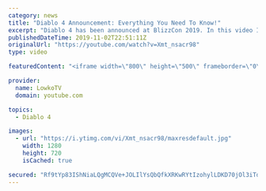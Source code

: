 ```yaml
---
category: news
title: "Diablo 4 Announcement: Everything You Need To Know!"
excerpt: "Diablo 4 has been announced at BlizzCon 2019. In this video I go over everything you need to know about this upcoming Blizzard Entertainment game."
publishedDateTime: 2019-11-02T22:51:11Z
originalUrl: "https://youtube.com/watch?v=Xmt_nsacr98"
type: video

featuredContent: "<iframe width=\"800\" height=\"500\" frameborder=\"0\" src=\"https://www.youtube.com/embed/Xmt_nsacr98\" allow=\"accelerometer; autoplay; encrypted-media; gyroscope; picture-in-picture\" allowfullscreen></iframe>"

provider:
  name: LowkoTV
  domain: youtube.com

topics:
  - Diablo 4

images:
  - url: "https://i.ytimg.com/vi/Xmt_nsacr98/maxresdefault.jpg"
    width: 1280
    height: 720
    isCached: true

secured: "Rf9tYp83IShNiaLQgMCQVe+JOLIlYsQbQfkXRKwRYtIzohylLDKD70jOl3iTddPyIkBobrgdzTPQdVKeXHy3uQpFZcoX+lMosEco0mVaJRVLjzv8Ur0du8MSjvroY/wY/OC/W1S1i6yArb/bTA0/TP8xF/fR1/4OIr68VUnjCW7kP6jKr9palGWdT3aGgdfoRgtYzVdl7TryehYk20azug+Ps0NcZzPtefiEErPfLpF98+jeuOJUTQkeVS/AgvnH6iJRKeImpUtzhYK0uFzckmiaSgb7uee3YfmxvxH3vDIyhVi5dOHVQs7+TLIBJw+MGy6Zdrw6TmwFeVTcQQ6LV/zxbTnt5cd/tHyAgOob9RRIEbu0aJFVtPE/OSB1prcsKUXp9lMqr9JZApQh2Flg0rJyFTq8n5hhkrQBEFpHHr/BC0lqbsa3Tf0/pRiYaiaD;Ao0IgKrhgkbXxr3jdfZxwg=="
---
```


